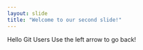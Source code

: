 ```yaml
---
layout: slide
title: "Welcome to our second slide!"
---
```

Hello Git Users
Use the left arrow to go back!
